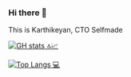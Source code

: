 ### Hi there 👋

This is Karthikeyan, CTO Selfmade


[![GH stats 🔝📈](https://github-readme-stats.vercel.app/api?username=karthikeyan-krishna&count_private=true&show_icons=true&theme=tokyonight&line_height=33&hide_rank=false)](https://github.com/karthikeyan-krishna/karthikeyan-krishna)


[![Top Langs 💻](https://github-readme-stats.vercel.app/api/top-langs/?username=karthikeyan-krishna&count_private=true&theme=onedark&line_height=30&layout=default)](https://github.com/karthikeyan-krishna/karthikeyan-krishna)

